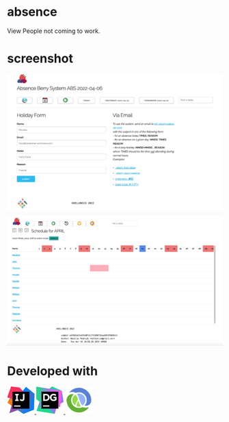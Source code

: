 
# absence

View People not coming to work.
# screenshot

![](doc/screenshot.png)
![](doc/screenshot2.png)

# Developed with

<a href="https://www.jetbrains.com/idea/">
<img width="64" height="64" src="doc/idea.png"/>
</a>

<a href="https://www.jetbrains.com/datagrip/">
<img width="64" height="64" src="doc/datagrip.png"/>
</a>

<a href="https://cursive-ide.com/">
<img width="64" height="64" src="doc/cursive.png"/>
</a>




